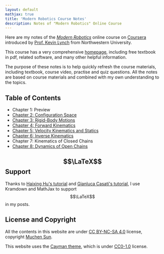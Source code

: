 ```yaml
---
layout: default
mathjax: true
title: 'Modern Robotics Course Notes'
description: Notes of "Modern Robotics" Online Course
---
```


Here are my notes of the [*Modern Robotics*](http://hades.mech.northwestern.edu/index.php/Modern_Robotics) online course on [Coursera](https://www.coursera.org/specializations/modernrobotics) introduced by [Prof. Kevin Lynch](https://www.mccormick.northwestern.edu/research-faculty/directory/profiles/lynch-kevin.html) from Northwestern University. 

This course has a very comprehensive [homepage](http://hades.mech.northwestern.edu/index.php/Modern_Robotics), including free textbook in pdf, related software, and many other helpful information. 

The purpose of these notes is to help quickly refresh the course materials, including textbook, course video, practise and quiz questions. All the notes are based on course materials and combined with my own understanding to the topics.

## **Table of Contents**

* Chapter 1: Preview
* [Chapter 2: Configuration Space](ch2.html)
* [Chapter 3: Rigid-Body Motions](ch3.html)
* [Chapter 4: Forward Kinematics](ch4.html)
* [Chapter 5: Velocity Kinematics and Statics](ch5.html)
* [Chapter 6: Inverse Kinematics](ch6.html)
* Chapter 7: Kinematics of Closed Chains
* [Chapter 8: Dynamics of Open Chains](ch8.html)

## $$\LaTeX$$ Support

Thanks to [Haixing Hu's tutorial](https://haixing-hu.github.io/programming/2013/09/20/how-to-use-mathjax-in-jekyll-generated-github-pages/) and [Gianluca Casati's tutorial](https://g14n.info/2014/09/math-on-github-pages/), I use Kramdown and MathJax to support $$\LaTeX$$ in my posts.

## License and Copyright

All the contents in this website are under [CC BY-NC-SA 4.0](https://creativecommons.org/licenses/by-nc-sa/4.0/) license, copyright [Muchen Sun](sunmch15@lzu.edu.cn).

This website uses the [Cayman theme](https://github.com/pages-themes/cayman), which is under [CC0-1.0](https://github.com/MuchenSun/blog/blob/master/LICENSE) license.


